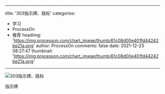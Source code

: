 
---
title: '303指示牌、路标'
categories: 
 - 学习
 - ProcessOn
 - 推荐
headimg: 'https://img.processon.com/chart_image/thumb/61c08d00e401fd44242be21a.png'
author: ProcessOn
comments: false
date: 2021-12-23 08:27:47
thumbnail: 'https://img.processon.com/chart_image/thumb/61c08d00e401fd44242be21a.png'
---

<div>   
<img class="thumb" alt="303指示牌、路标" src="https://img.processon.com/chart_image/thumb/61c08d00e401fd44242be21a.png" referrerpolicy="no-referrer">
<p>指示牌</p>  
</div>
            